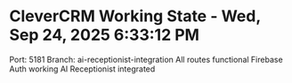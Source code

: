 CleverCRM Working State - Wed, Sep 24, 2025  6:33:12 PM
=========================
Port: 5181
Branch: ai-receptionist-integration
All routes functional
Firebase Auth working
AI Receptionist integrated
